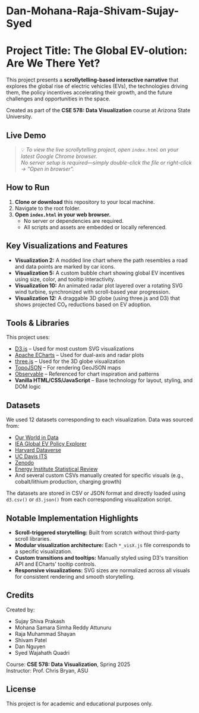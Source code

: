 # Dan-Mohana-Raja-Shivam-Sujay-Syed
# Project Title: The Global EV-olution: Are We There Yet?

This project presents a **scrollytelling-based interactive narrative** that explores the global rise of electric vehicles (EVs), the technologies driving them, the policy incentives accelerating their growth, and the future challenges and opportunities in the space.

Created as part of the **CSE 578: Data Visualization** course at Arizona State University.

## Live Demo

> 💡 _To view the live scrollytelling project, open `index.html` on your latest Google Chrome browser._  
> _No server setup is required—simply double-click the file or right-click → "Open in browser"._

## How to Run

1. **Clone or download** this repository to your local machine.
2. Navigate to the root folder.
3. **Open `index.html` in your web browser.**
   - No server or dependencies are required.
   - All scripts and assets are embedded or locally referenced.
  
## Key Visualizations and Features

- **Visualization 2:** A modded line chart where the path resembles a road and data points are marked by car icons.
- **Visualization 5:** A custom bubble chart showing global EV incentives using size, color, and tooltip interactivity.
- **Visualization 10:** An animated radar plot layered over a rotating SVG wind turbine, synchronized with scroll-based year progression.
- **Visualization 12:** A draggable 3D globe (using three.js and D3) that shows projected CO₂ reductions based on EV adoption.

## Tools & Libraries

This project uses:
- [D3.js](https://d3js.org/) – Used for most custom SVG visualizations  
- [Apache ECharts](https://echarts.apache.org/) – Used for dual-axis and radar plots  
- [three.js](https://threejs.org/) – Used for the 3D globe visualization  
- [TopoJSON](https://github.com/topojson/topojson) – For rendering GeoJSON maps  
- [Observable](https://observablehq.com/) – Referenced for chart inspiration and patterns  
- **Vanilla HTML/CSS/JavaScript** – Base technology for layout, styling, and DOM logic

## Datasets

We used 12 datasets corresponding to each visualization. Data was sourced from:

- [Our World in Data](https://ourworldindata.org/)
- [IEA Global EV Policy Explorer](https://www.iea.org/data-and-statistics/data-tools/global-ev-policy-explorer)
- [Harvard Dataverse](https://dataverse.harvard.edu/)
- [UC Davis ITS](https://itspubs.ucdavis.edu/)
- [Zenodo](https://zenodo.org/)
- [Energy Institute Statistical Review](https://www.energyinst.org/statistical-review)
- And several custom CSVs manually created for specific visuals (e.g., cobalt/lithium production, charging growth)

The datasets are stored in CSV or JSON format and directly loaded using `d3.csv()` or `d3.json()` from each corresponding visualization script.

## Notable Implementation Highlights

- **Scroll-triggered storytelling:** Built from scratch without third-party scroll libraries.
- **Modular visualization architecture:** Each `*_visX.js` file corresponds to a specific visualization.
- **Custom transitions and tooltips:** Manually styled using D3's transition API and ECharts' tooltip controls.
- **Responsive visualizations:** SVG sizes are normalized across all visuals for consistent rendering and smooth storytelling.

## Credits

Created by:
  
- Sujay Shiva Prakash
- Mohana Samara Simha Reddy Attunuru
- Raja Muhammad Shayan
- Shivam Patel  
- Dan Nguyen
- Syed Wajahath Quadri

Course: **CSE 578: Data Visualization**, Spring 2025  
Instructor: Prof. Chris Bryan, ASU

## License

This project is for academic and educational purposes only.
